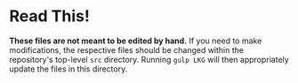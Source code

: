 # Read This!

**These files are not meant to be edited by hand.**
If you need to make modifications, the respective files should be changed within the repository's top-level `src`
directory. Running `gulp LKG` will then appropriately update the files in this directory.
